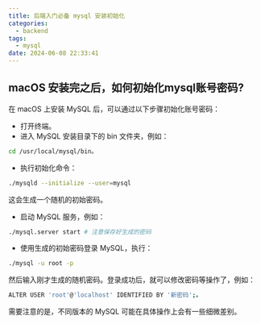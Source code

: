 ```yaml
---
title: 后端入门必备 mysql 安装初始化
categories:
  - backend
tags:
  - mysql
date: 2024-06-08 22:33:41
---
```


## macOS 安装完之后，如何初始化mysql账号密码?

在 macOS 上安装 MySQL 后，可以通过以下步骤初始化账号密码：
- 打开终端。
- 进入 MySQL 安装目录下的 bin 文件夹，例如：
```bash
cd /usr/local/mysql/bin。
```
- 执行初始化命令：
```bash
./mysqld --initialize --user=mysql
```

这会生成一个随机的初始密码。
- 启动 MySQL 服务，例如：
```bash
./mysql.server start # 注意保存好生成的密码
```
- 使用生成的初始密码登录 MySQL，执行：
```bash
./mysql -u root -p
```
然后输入刚才生成的随机密码。登录成功后，就可以修改密码等操作了，例如：
```bash
ALTER USER 'root'@'localhost' IDENTIFIED BY '新密码';。
```

需要注意的是，不同版本的 MySQL 可能在具体操作上会有一些细微差别。